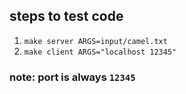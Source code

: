 ## steps to test code

1. `make server ARGS=input/camel.txt`
2. `make client ARGS="localhost 12345"`

### note: port is always `12345`